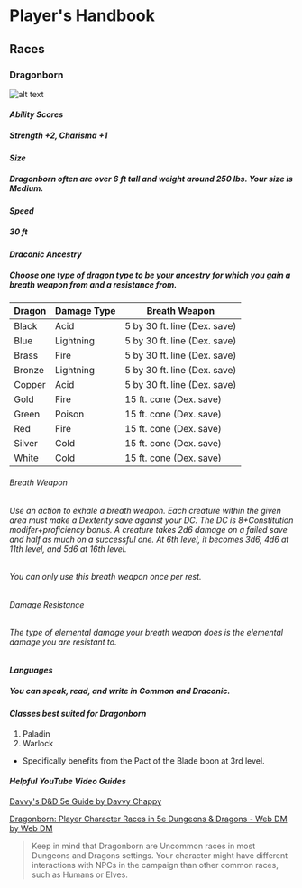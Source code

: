 # Player's Handbook
## Races
### Dragonborn

![alt text](https://i.redd.it/2cjdgf6mmso01.jpg)
#### *_Ability Scores_*
##### Strength +2, Charisma +1
#### *_Size_*
##### Dragonborn often are over 6 ft tall and weight around 250 lbs. Your size is Medium.
#### *_Speed_*
##### 30 ft
#### *_Draconic Ancestry_*
##### Choose one type of dragon type to be your ancestry for which you gain a breath weapon from and a resistance from.

| Dragon | Damage Type | Breath Weapon                |
| ------ | ----------- | ---------------------------- |
| Black  | Acid        | 5 by 30 ft. line (Dex. save) |
| Blue   | Lightning   | 5 by 30 ft. line (Dex. save) |
| Brass  | Fire        | 5 by 30 ft. line (Dex. save) |
| Bronze | Lightning   | 5 by 30 ft. line (Dex. save) |
| Copper | Acid        | 5 by 30 ft. line (Dex. save) |
| Gold   | Fire        | 15 ft. cone (Dex. save)      |
| Green  | Poison      | 15 ft. cone (Dex. save)      |
| Red    | Fire        | 15 ft. cone (Dex. save)      |
| Silver | Cold        | 15 ft. cone (Dex. save)      |
| White  | Cold        | 15 ft. cone (Dex. save)      |

###### Breath Weapon
###### *Use an action to exhale a breath weapon. Each creature within the given area must make a Dexterity save against your DC. The DC is 8+Constitution modifer+proficiency bonus. A creature takes 2d6 damage on a failed save and half as much on a successful one. At 6th level, it becomes 3d6, 4d6 at 11th level, and 5d6 at 16th level.*
###### *You can only use this breath weapon once per rest.*
###### Damage Resistance
###### *The type of elemental damage your breath weapon does is the elemental damage you are resistant to.*
#### *_Languages_*
##### You can speak, read, and write in Common and Draconic.
#### *_Classes best suited for Dragonborn_*
1. Paladin
2. Warlock
  * Specifically benefits from the Pact of the Blade boon at 3rd level.
#### *_Helpful YouTube Video Guides_*
[Davvy's D&D 5e Guide by Davvy Chappy](https://www.youtube.com/watch?v=WKyQqKlqbHM)

[Dragonborn: Player Character Races in 5e Dungeons & Dragons - Web DM by Web DM](https://www.youtube.com/watch?v=Pr9wrLmnx30)

> Keep in mind that Dragonborn are Uncommon races in most Dungeons and Dragons settings. Your character might have different interactions with NPCs in the campaign than other common races, such as Humans or Elves.
